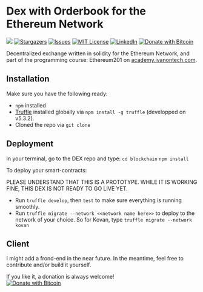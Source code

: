 # Dex with Orderbook for the Ethereum Network

[![](https://img.shields.io/badge/Ivan%20on%20Tech%20Academy-Ethereum%20201-blue)](https://academy.ivanontech.com/)
[![Stargazers](https://img.shields.io/github/stars/Pedrojok01/Dex_With_OrderBook)](https://github.com/Pedrojok01/Dex_With_OrderBook/stargazers)
[![Issues](https://img.shields.io/github/issues/Pedrojok01/Dex_With_OrderBook)](https://github.com/Pedrojok01/Dex_With_OrderBook/issues)
[![MIT License](https://img.shields.io/github/license/Pedrojok01/Dex_With_OrderBook)](https://github.com/Pedrojok01/Dex_With_OrderBook/blob/main/License)
[![LinkedIn](https://img.shields.io/badge/-LinkedIn-black)](https://www.linkedin.com/in/pierre-estrabaud-96b303206/)
[![Donate with Bitcoin](https://en.cryptobadges.io/badge/micro/37wP5rdaFgtHrEQ44M5Tntyeb9nChd8jC4)](https://en.cryptobadges.io/donate/37wP5rdaFgtHrEQ44M5Tntyeb9nChd8jC4)

Decentralized exchange written in solidity for the Ethereum Network, and part of the programming course: Ethereum201 on [academy.ivanontech.com](https://academy.ivanontech.com/).


## Installation

Make sure you have the following ready:
- `npm` installed
- [Truffle](https://www.trufflesuite.com/docs) installed globally via `npm install -g truffle` (developped on v5.3.2).
- Cloned the repo via `git clone`

## Deployment

In your terminal, go to the DEX repo and type:
`cd blockchain`
`npm install`

To deploy your smart-contracts:

PLEASE UNDERSTAND THAT THIS IS A PROTOTYPE. WHILE IT IS WORKING FINE, THIS DEX IS NOT READY TO GO LIVE YET.
- Run `truffle develop`, then `test` to make sure everything is running smoothly.
- Run `truffle migrate --network <<network name here>>` to deploy to the network of your choice. So for Kovan, type `truffle migrate --network kovan`

## Client

I might add a frond-end in the near future. In the meantime, feel free to contribute and/or build it yourself.


If you like it, a donation is always welcome!<br/>
[![Donate with Bitcoin](https://en.cryptobadges.io/badge/big/37wP5rdaFgtHrEQ44M5Tntyeb9nChd8jC4)](https://en.cryptobadges.io/donate/37wP5rdaFgtHrEQ44M5Tntyeb9nChd8jC4)